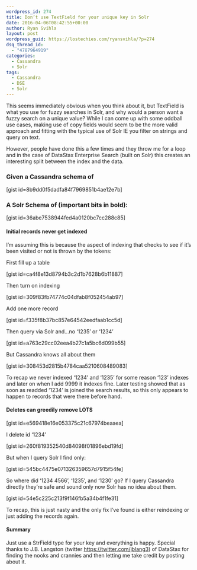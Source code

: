 ```yaml
---
wordpress_id: 274
title: Don’t use TextField for your unique key in Solr
date: 2016-04-06T08:42:55+00:00
author: Ryan Svihla
layout: post
wordpress_guid: https://lostechies.com/ryansvihla/?p=274
dsq_thread_id:
  - "4787964919"
categories:
  - Cassandra
  - Solr
tags:
  - Cassandra
  - DSE
  - Solr
---
```

<div>
  <p id="651b">
    This seems immediately obvious when you think about it, but TextField is what you use for fuzzy searches in Solr, and why would a person want a fuzzy search on a unique value? While I can come up with some oddball use cases, making use of copy fields would seem to be the more valid approach and fitting with the typical use of Solr IE you filter on strings and query on text.
  </p>
  
  <p id="11fe">
    However, people have done this a few times and they throw me for a loop and in the case of DataStax Enterprise Search (built on Solr) this creates an interesting split between the index and the data.
  </p>
  
  <h3 id="c21b">
    Given a Cassandra schema of
  </h3>
  
  <p>
    [gist id=8b9dd0f5dadfa84f7969851b4ae12e7b]
  </p>
  
  <h3 id="367e">
    A Solr Schema of (important bits in bold):
  </h3>
  
  <p>
    [gist id=36abe7538944fed4a0120bc7cc288c85]
  </p>
  
  <h4 id="4d8e">
    Initial records never get indexed
  </h4>
  
  <p id="615f">
    I’m assuming this is because the aspect of indexing that checks to see if it’s been visited or not is thrown by the tokens:
  </p>
  
  <p id="7f81">
    First fill up a table
  </p>
  
  <p>
    [gist id=ca4f8e13d8794b3c2d1b7628b6b11887]
  </p>
  
  <p id="6da8">
    Then turn on indexing
  </p>
  
  <p>
    [gist id=309f83fb74774c04dfab8f052454ab97]
  </p>
  
  <p id="a64a">
    Add one more record
  </p>
  
  <p>
    [gist id=f335f8b37bc857e64542eedfaab1cc5d]
  </p>
  
  <p id="045f">
    Then query via Solr and…no ‘1235’ or ‘1234’
  </p>
  
  <p>
    [gist id=a763c29cc02eea4b27c1a5bc6d099b55]
  </p>
  
  <p id="2ad2">
    But Cassandra knows all about them
  </p>
  
  <p>
    [gist id=308453d2815b4784caa5210608489083]
  </p>
  
  <p id="fa2d">
    To recap we never indexed ‘1234’ and ‘1235’ for some reason ‘123’ indexes and later on when I add 9999 it indexes fine. Later testing showed that as soon as readded ‘1234’ is joined the search results, so this only appears to happen to records that were there before hand.
  </p>
  
  <h4 id="5cae">
    Deletes can greedily remove LOTS
  </h4>
  
  <p>
    [gist id=e569418e16e053375c21c67974beaaea]
  </p>
  
  <p id="5b46">
    I delete id ‘1234’
  </p>
  
  <p>
    [gist id=260f819352540d84098f01896ebd19fd]
  </p>
  
  <p id="b294">
    But when I query Solr I find only:
  </p>
  
  <p>
    [gist id=545bc4475e071326359657d7915f54fe]
  </p>
  
  <p id="1cad">
    So where did ‘1234 4566’, ‘1235’, and ‘1230’ go? If I query Cassandra directly they’re safe and sound only now Solr has no idea about them.
  </p>
  
  <p>
    [gist id=54e5c225c213f9f146fb5a34b4f1fe31]
  </p>
  
  <p id="20ca">
    To recap, this is just nasty and the only fix I’ve found is either reindexing or just adding the records again.
  </p>
  
  <h4 id="96f5">
    Summary
  </h4>
  
  <p id="a8c0">
    Just use a StrField type for your key and everything is happy. Special thanks to J.B. Langston (twitter <a href="https://twitter.com/jblang3" rel="nofollow" data-href="https://twitter.com/jblang3">https://twitter.com/jblang3</a>) of DataStax for finding the nooks and crannies and then letting me take credit by posting about it.
  </p>
</div>

<div>
</div>